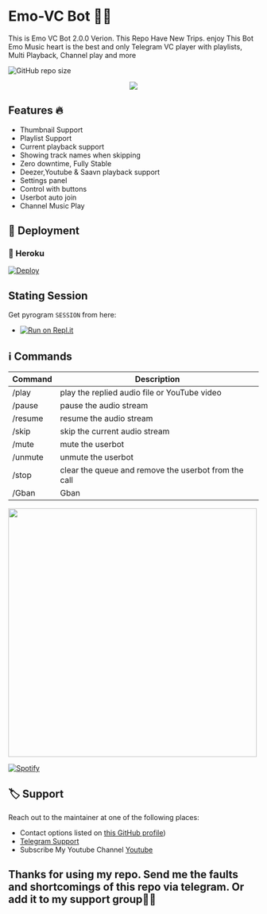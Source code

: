 # Emo-VC Bot 🎵🎵
This is Emo VC Bot 2.0.0 Verion. This Repo Have New Trips. enjoy This Bot
Emo Music heart is the best and only Telegram VC player with playlists, Multi Playback, Channel play and more
 
 ![GitHub repo size](https://img.shields.io/github/repo-size/RishBropromax/Emo-Vc-Bot-2.0.0?label=Repo%20Size)

<p align="center">
  <img src="https://telegra.ph/file/626f0a4cc3bb673ea7a9b.jpg">
</p>

<h2> Features 🔥 </h2>

- Thumbnail Support
- Playlist Support
- Current playback support
- Showing track names when skipping
- Zero downtime, Fully Stable
- Deezer,Youtube & Saavn playback support
- Settings panel
- Control with buttons
- Userbot auto join
- Channel Music Play


## 🚀 Deployment

### 💜 Heroku

[![Deploy](https://www.herokucdn.com/deploy/button.svg)](https://heroku.com/deploy?template=https://github.com/RishBropromax/Emo-Vc-Bot)

## Stating Session

Get pyrogram   `SESSION` from here:
* [![Run on Repl.it](https://replit.com/badge/github/TeamUltroid/Ultroid)](https://replit.com/@ImRishmika/Emo-Starting-Session)


## ℹ️ Commands

| Command | Description                                          |
| ------- | ---------------------------------------------------- |
| /play   | play the replied audio file or YouTube video         |
| /pause  | pause the audio stream                               |
| /resume | resume the audio stream                              |
| /skip   | skip the current audio stream                        |
| /mute   | mute the userbot                                     |
| /unmute | unmute the userbot                                   |
| /stop   | clear the queue and remove the userbot from the call |
| /Gban   | Gban                                                 |    

<img src= "https://raw.githubusercontent.com/Gishankrishka2/Gishankrishka2/main/Gifs/5eeea355389655.59822ff824b72.gif" width="500">

 [![Spotify](https://spotify-readme-3s61yj059-xditya.vercel.app/api/spotify)](https://open.spotify.com/user/on84l0syf9y9m2m84unz4h8uq)
 
## 🏷 Support

Reach out to the maintainer at one of the following places:

- Contact options listed on [this GitHub profile](https://github.com/RishBropromax/Emo-Deckstop-Bot))
- [Telegram Support](https://t.me/Emo_Bot_Support)
- Subscribe My Youtube Channel [Youtube](https://www.youtube.com/channel/UCTIprdrvIiMjFdFwJgnmTUg)
 
<h2>Thanks for using my repo. Send me the faults and shortcomings of this repo via telegram. Or add it to my support group👊👊
  
 
